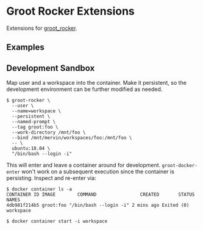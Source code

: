 # Groot Rocker Extensions

Extensions for [groot_rocker](https://github.com/stonier/groot_rocker).

## Examples

## Development Sandbox

Map user and a workspace into the container. Make it persistent, so the development environment
can be further modified as needed.

```
$ groot-rocker \
  --user \
  --name=workspace \
  --persistent \
  --named-prompt \
  --tag groot:foo \
  --work-directory /mnt/foo \
  --bind /mnt/mervin/workspaces/foo:/mnt/foo \
  -- \
  ubuntu:18.04 \
  "/bin/bash --login -i"
```

This will enter and leave a container around for development. `groot-docker-enter` won't work
on a subsequent execution since the container is persisting. Inspect and re-enter via:

```
$ docker container ls -a
CONTAINER ID IMAGE        COMMAND                CREATED       STATUS     NAMES
4db981f214b5 groot:foo "/bin/bash --login -i" 2 mins ago Exited (0) workspace

$ docker container start -i workspace
```
